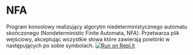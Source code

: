 # NFA
Program konsolowy realizujący algorytm niedeterministycznego automatu skończonego (Nondeterministic Finite Automata, NFA). Przetwarza plik wejściowy, akceptując wszystkie słowa które zawierają powtórki w następujących po sobie symbolach.
[![Run on Repl.it](https://repl.it/badge/github/mszym27/NFA)](https://repl.it/github/mszym27/NFA)